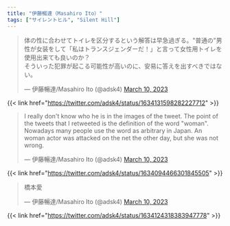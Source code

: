 ```yaml
---
title: "伊藤暢達（Masahiro Ito）"
tags: ["サイレントヒル", "Silent Hill"]
---
```


<blockquote class="twitter-tweet"><p lang="ja" dir="ltr">体の性に合わせてトイレを区分するという解答は早急過ぎる。&quot;普通の&quot;男性が女装をして「私はトランスジェンダーだ！」と言って女性用トイレを使用出来ても良いのか？<br>そういった犯罪が起こる可能性が高いのに、安易に答えを出すべきではない。</p>&mdash; 伊藤暢達/Masahiro Ito (@adsk4) <a href="https://twitter.com/adsk4/status/1634131598282227712?ref_src=twsrc%5Etfw">March 10, 2023</a></blockquote> <script async src="https://platform.twitter.com/widgets.js" charset="utf-8"></script> 

{{< link href="https://twitter.com/adsk4/status/1634131598282227712" >}}

<blockquote class="twitter-tweet"><p lang="en" dir="ltr">I really don&#39;t know who he is in the images of the tweet. The point of the tweets that I retweeted is the definition of the word &quot;woman&quot;. Nowadays many people use the word as arbitrary in Japan. An woman actor was attacked on the net the other day, but she was not wrong.</p>&mdash; 伊藤暢達/Masahiro Ito (@adsk4) <a href="https://twitter.com/adsk4/status/1634094466301845505?ref_src=twsrc%5Etfw">March 10, 2023</a></blockquote> <script async src="https://platform.twitter.com/widgets.js" charset="utf-8"></script> 

{{< link href="https://twitter.com/adsk4/status/1634094466301845505" >}}

<blockquote class="twitter-tweet"><p lang="ja" dir="ltr">橋本愛</p>&mdash; 伊藤暢達/Masahiro Ito (@adsk4) <a href="https://twitter.com/adsk4/status/1634124318383947778?ref_src=twsrc%5Etfw">March 10, 2023</a></blockquote> <script async src="https://platform.twitter.com/widgets.js" charset="utf-8"></script> 

{{< link href="https://twitter.com/adsk4/status/1634124318383947778" >}}
